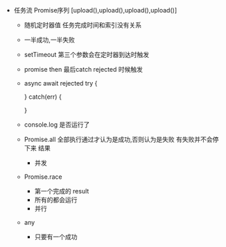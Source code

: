 - 任务流 Promise序列
    [upload(),upload(),upload(),upload()]
    - 随机定时器值 任务完成时间和索引没有关系
    - 一半成功,一半失败
    - setTimeout 第三个参数会在定时器到达时触发
    - promise then 最后catch rejected 时候触发
    - async await
        rejected
        try {

        } catch(err) {
            
        }
    - console.log 是否运行了

    - Promise.all
        全部执行通过才认为是成功,否则认为是失败
        有失败并不会停下来
        结果
        - 并发
    - Promise.race
        - 第一个完成的 result
        - 所有的都会运行
        - 并行
    - any
        - 只要有一个成功 
